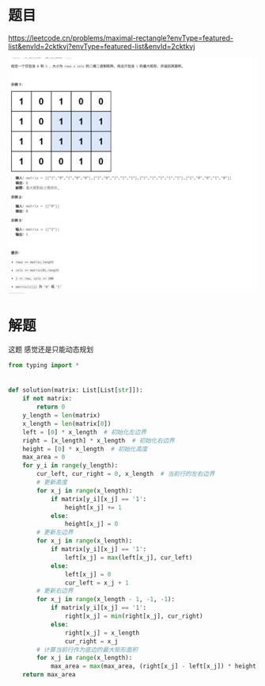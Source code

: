 # 题目

https://leetcode.cn/problems/maximal-rectangle?envType=featured-list&envId=2cktkvj?envType=featured-list&envId=2cktkvj

![](attachments/Pasted%20image%2020240308202314.png)


# 解题


这题 感觉还是只能动态规划

```python
from typing import *


def solution(matrix: List[List[str]]):
    if not matrix:
        return 0
    y_length = len(matrix)
    x_length = len(matrix[0])
    left = [0] * x_length  # 初始化左边界
    right = [x_length] * x_length  # 初始化右边界
    height = [0] * x_length  # 初始化高度
    max_area = 0
    for y_i in range(y_length):
        cur_left, cur_right = 0, x_length  # 当前行的左右边界
        # 更新高度
        for x_j in range(x_length):
            if matrix[y_i][x_j] == '1':
                height[x_j] += 1
            else:
                height[x_j] = 0
        # 更新左边界
        for x_j in range(x_length):
            if matrix[y_i][x_j] == '1':
                left[x_j] = max(left[x_j], cur_left)
            else:
                left[x_j] = 0
                cur_left = x_j + 1
        # 更新右边界
        for x_j in range(x_length - 1, -1, -1):
            if matrix[y_i][x_j] == '1':
                right[x_j] = min(right[x_j], cur_right)
            else:
                right[x_j] = x_length
                cur_right = x_j
        # 计算当前行作为底边的最大矩形面积
        for x_j in range(x_length):
            max_area = max(max_area, (right[x_j] - left[x_j]) * height[x_j])
    return max_area

```


